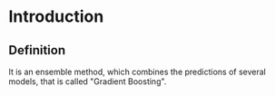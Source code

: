 # Introduction

## Definition
It is an ensemble method, which combines the predictions of several models, that is called "Gradient Boosting".
